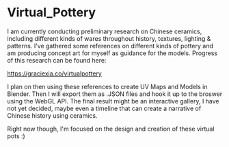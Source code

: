 # Virtual_Pottery

I am currently conducting preliminary research on Chinese ceramics, including different kinds of wares throughout history, textures, lighting & patterns. I've gathered some references on different kinds of pottery and am producing concept art for myself as guidance for the models. Progress of this research can be found here:

https://graciexia.co/virtualpottery

I plan on then using these references to create UV Maps and Models in Blender. Then I will export them as .JSON files and hook it up to the broswer using the WebGL API. The final result might be an interactive gallery, I have not yet decided, maybe even a timeline that can create a narrative of Chinese history using ceramics.

Right now though, I'm focused on the design and creation of these virtual pots :)

